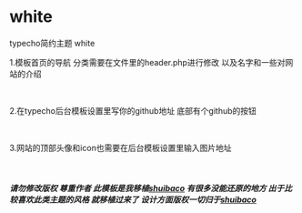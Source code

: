 # white
typecho简约主题 white
         <p>1.模板首页的导航 分类需要在文件里的header.php进行修改 以及名字和一些对网站的介绍</p>
		 <br>
		 <p>2.在typecho后台模板设置里写你的github地址 底部有个github的按钮</p>
		  <br>
		 <p>3.网站的顶部头像和icon也需要在后台模板设置里输入图片地址</p>
		  <br>
		 <h5>请勿修改版权 尊重作者 此模板是我移植<a href="https://shuiba.co">shuibaco</a> 有很多没能还原的地方 出于比较喜欢此类主题的风格 就移植过来了 设计方面版权一切归于<a href="shuiba.co">shuibaco</a></h5>


